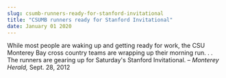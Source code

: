 ```yaml
---
slug: csumb-runners-ready-for-stanford-invitational
title: "CSUMB runners ready for Stanford Invitational"
date: January 01 2020
---
```


 
<p>
  While most people are waking up and getting ready for work, the CSU Monterey
  Bay cross country teams are wrapping up their morning run. . . The runners are
  gearing up for Saturday's Stanford Invitational. –
  <em>Monterey Herald,</em> Sept. 28, 2012
</p>
 
